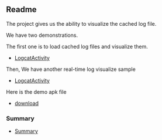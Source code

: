 ## Readme

The project gives us the ability to visualize the cached log file.

We have two demonstrations.

The first one is to load cached log files and visualize them.

* [LogcatActivity](doc/logcat.md)

Then, We have another real-time log visualize sample

* [LogcatActivity](doc/realtime.md)

Here is the demo apk file

* [download](demo/app-debug.apk)

### Summary
* [Summary](doc/summary.md)